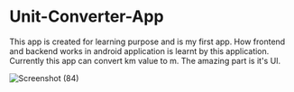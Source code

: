# Unit-Converter-App
This app is created for learning purpose and is my first app.
How frontend and backend works in android application is learnt by this application.
Currently this app can convert km value to m.
The amazing part is it's UI.



![Screenshot (84)](https://user-images.githubusercontent.com/96322986/186698612-76510737-784c-4c8c-b0b5-faa035e9c781.png)
